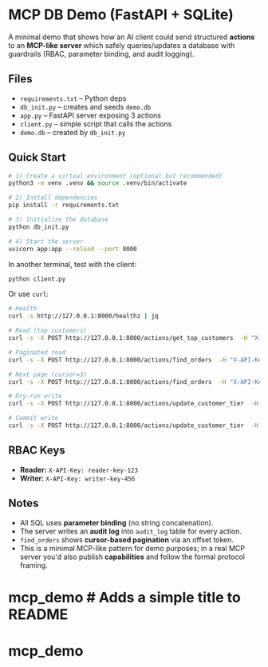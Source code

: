 # MCP DB Demo (FastAPI + SQLite)

A minimal demo that shows how an AI client could send structured **actions** to an **MCP-like server** which safely queries/updates a database with guardrails (RBAC, parameter binding, and audit logging).

## Files
- `requirements.txt` – Python deps
- `db_init.py` – creates and seeds `demo.db`
- `app.py` – FastAPI server exposing 3 actions
- `client.py` – simple script that calls the actions
- `demo.db` – created by `db_init.py`

## Quick Start

```bash
# 1) Create a virtual environment (optional but recommended)
python3 -m venv .venv && source .venv/bin/activate

# 2) Install dependencies
pip install -r requirements.txt

# 3) Initialize the database
python db_init.py

# 4) Start the server
uvicorn app:app --reload --port 8000
```

In another terminal, test with the client:

```bash
python client.py
```

Or use `curl`:

```bash
# Health
curl -s http://127.0.0.1:8000/healthz | jq

# Read (top customers)
curl -s -X POST http://127.0.0.1:8000/actions/get_top_customers  -H "X-API-Key: reader-key-123"  -H "Content-Type: application/json"  -d '{"limit":5}' | jq

# Paginated read
curl -s -X POST http://127.0.0.1:8000/actions/find_orders  -H "X-API-Key: reader-key-123"  -H "Content-Type: application/json"  -d '{"customer_id":3,"limit":3}' | jq

# Next page (cursor=3)
curl -s -X POST http://127.0.0.1:8000/actions/find_orders  -H "X-API-Key: reader-key-123"  -H "Content-Type: application/json"  -d '{"customer_id":3,"limit":3,"cursor":3}' | jq

# Dry-run write
curl -s -X POST http://127.0.0.1:8000/actions/update_customer_tier  -H "X-API-Key: writer-key-456"  -H "Content-Type: application/json"  -d '{"customer_id":3,"tier":"gold","dry_run":true}' | jq

# Commit write
curl -s -X POST http://127.0.0.1:8000/actions/update_customer_tier  -H "X-API-Key: writer-key-456"  -H "Content-Type: application/json"  -d '{"customer_id":3,"tier":"gold","dry_run":false}' | jq
```

## RBAC Keys
- **Reader:** `X-API-Key: reader-key-123`
- **Writer:** `X-API-Key: writer-key-456`

## Notes
- All SQL uses **parameter binding** (no string concatenation).
- The server writes an **audit log** into `audit_log` table for every action.
- `find_orders` shows **cursor-based pagination** via an offset token.
- This is a minimal MCP-like pattern for demo purposes; in a real MCP server you'd also publish **capabilities** and follow the formal protocol framing.
# mcp_demo # Adds a simple title to README
# mcp_demo
